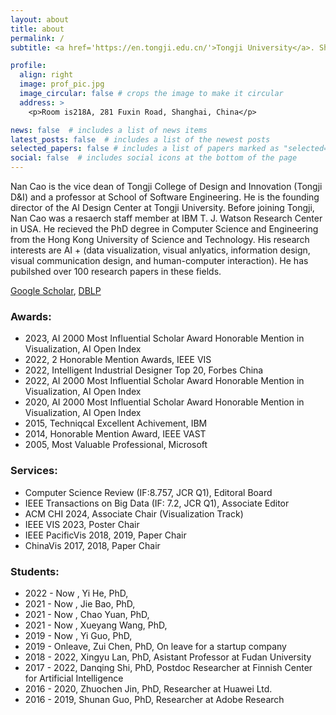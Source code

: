 ```yaml
---
layout: about
title: about
permalink: /
subtitle: <a href='https://en.tongji.edu.cn/'>Tongji University</a>. Shanghai, China

profile:
  align: right
  image: prof_pic.jpg
  image_circular: false # crops the image to make it circular
  address: >
    <p>Room is218A, 281 Fuxin Road, Shanghai, China</p>

news: false  # includes a list of news items
latest_posts: false  # includes a list of the newest posts
selected_papers: false # includes a list of papers marked as "selected={true}"
social: false  # includes social icons at the bottom of the page
---
```

Nan Cao is the vice dean of Tongji College of Design and Innovation (Tongji D&I) and a professor at  School of Software Engineering. He is the founding director of the AI Design Center at Tongji University. Before joining Tongji, Nan Cao was a resaerch staff member at IBM T. J. Watson Research Center in USA. He recieved the PhD degree in Computer Science and Engineering from the Hong Kong University of Science and Technology. His research interests are AI + (data visualization, visual anlyatics, information design, visual communication design, and human-computer interaction). He has pubilshed over 100 research papers in these fields.

[Google Scholar](https://scholar.google.com/citations?user=5I0mFcsAAAAJ), [DBLP](https://dblp.org/pid/66/5146.html)  

### Awards:
- 2023, AI 2000 Most Influential Scholar Award Honorable Mention in Visualization, AI Open Index
- 2022, 2 Honorable Mention Awards, IEEE VIS
- 2022, Intelligent Industrial Designer Top 20, Forbes China
- 2022, AI 2000 Most Influential Scholar Award Honorable Mention in Visualization, AI Open Index
- 2020, AI 2000 Most Influential Scholar Award Honorable Mention in Visualization, AI Open Index
- 2015, Techniqcal Excellent Achivement, IBM
- 2014, Honorable Mention Award, IEEE VAST
- 2005, Most Valuable Professional, Microsoft  

### Services:
- Computer Science Review (IF:8.757, JCR Q1), Editoral Board
- IEEE Transactions on Big Data (IF: 7.2, JCR Q1), Associate Editor
- ACM CHI 2024, Associate Chair (Visualization Track)
- IEEE VIS 2023, Poster Chair
- IEEE PacificVis 2018, 2019, Paper Chair
- ChinaVis 2017, 2018, Paper Chair

### Students: 
- 2022 - Now , Yi He, PhD, 
- 2021 - Now , Jie Bao, PhD, 
- 2021 - Now , Chao Yuan, PhD, 
- 2021 - Now , Xueyang Wang, PhD,
- 2019 - Now , Yi Guo, PhD, 
- 2019 - Onleave, Zui Chen, PhD, On leave for a startup company
- 2018 - 2022, Xingyu Lan, PhD, Asistant Professor at Fudan University
- 2017 - 2022, Danqing Shi, PhD, Postdoc Researcher at Finnish Center for Artificial Intelligence
- 2016 - 2020, Zhuochen Jin, PhD, Researcher at Huawei Ltd.
- 2016 - 2019, Shunan Guo, PhD, Researcher at Adobe Research